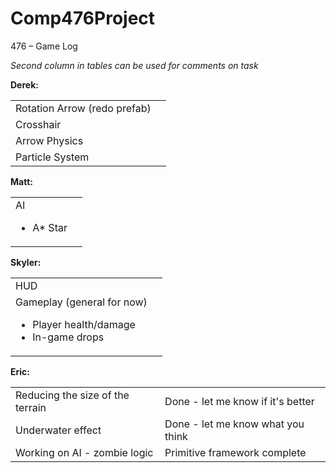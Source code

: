 # Comp476Project
476 – Game Log

<em>Second column in tables can be used for comments on task
</em>

<strong>Derek:</strong>
<table>
	<tr>
		<td>Rotation Arrow (redo prefab)</td>
		<td></td>
	</tr>
	<tr>
		<td>Crosshair</td>
		<td></td>
	</tr>
	<tr>
		<td>Arrow Physics</td>
		<td></td>
	</tr>
	<tr>
		<td>Particle System</td>
		<td></td>
	</tr>
</table>

<strong>Matt:</strong>
<table>
	<tr>
		<td>AI
			<ul><li>A* Star</li></ul>
		</td>
		<td></td>
	</tr>
</table>

<strong>Skyler:</strong>
<table>
	<tr>
		<td>HUD
		</td>
		<td></td>
	</tr>
	<tr>
		<td>Gameplay (general for now)
			<ul>
				<li>Player health/damage
				</li>
				<li>In-game drops
				</li>
			</ul>
		</td>
		<td></td>
	</tr>
</table>

<strong>Eric:</strong>
<table>
	<tr>
		<td>Reducing the size of the terrain</td>
		<td>Done - let me know if it's better</td>
	</tr>
	<tr>
		<td>Underwater effect</td>
		<td>Done - let me know what you think</td>
	</tr>
	<tr>
		<td>Working on AI - zombie logic</td>
		<td>Primitive framework complete</td>
	</tr>
</table>
